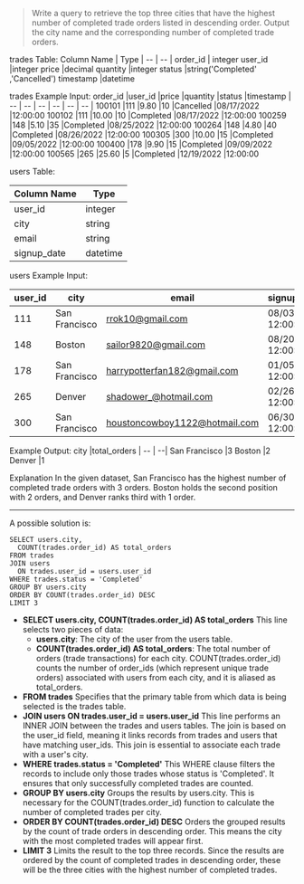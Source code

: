 > Write a query to retrieve the top three cities that have the highest number of completed trade orders listed in descending order. Output the city name and the corresponding number of completed trade orders.

trades Table:
Column Name	| Type
| -- | -- |
order_id	| integer
user_id	|integer
price	|decimal
quantity	|integer
status	|string('Completed' ,'Cancelled')
timestamp	|datetime

trades Example Input:
order_id	|user_id	|price	|quantity	|status	|timestamp
| -- | -- | -- | -- | -- | -- |
100101	|111	|9.80	|10	|Cancelled	|08/17/2022 |12:00:00
100102	|111	|10.00	|10	|Completed	|08/17/2022 |12:00:00
100259	|148	|5.10	|35	|Completed	|08/25/2022 |12:00:00
100264	|148	|4.80	|40	|Completed	|08/26/2022 |12:00:00
100305	|300	|10.00	|15	|Completed	|09/05/2022 |12:00:00
100400	|178	|9.90	|15	|Completed	|09/09/2022 |12:00:00
100565	|265	|25.60	|5	|Completed	|12/19/2022 |12:00:00


users Table:

Column Name	|Type
| -- | --|
user_id	|integer
city	|string
email	|string
signup_date|	datetime


users Example Input:

user_id	|city	|email	|signup_date
| -- | -- | -- |--|
111	|San Francisco|	rrok10@gmail.com	|08/03/2021 12:00:00
148	|Boston	|sailor9820@gmail.com	|08/20/2021 12:00:00
178	|San Francisco	|harrypotterfan182@gmail.com	|01/05/2022 12:00:00
265	|Denver	|shadower_@hotmail.com	|02/26/2022 12:00:00
300	|San Francisco	|houstoncowboy1122@hotmail.com	|06/30/2022 12:00:00


Example Output:
city	|total_orders
| -- | --|
San Francisco	|3
Boston	|2
Denver	|1

Explanation
In the given dataset, San Francisco has the highest number of completed trade orders with 3 orders. Boston holds the second position with 2 orders, and Denver ranks third with 1 order.

***
A possible solution is:
```
SELECT users.city,
  COUNT(trades.order_id) AS total_orders
FROM trades
JOIN users
  ON trades.user_id = users.user_id
WHERE trades.status = 'Completed'
GROUP BY users.city
ORDER BY COUNT(trades.order_id) DESC
LIMIT 3
```

* **SELECT users.city, COUNT(trades.order_id) AS total_orders**
This line selects two pieces of data:
    * **users.city**: The city of the user from the users table.
    * **COUNT(trades.order_id) AS total_orders**: The total number of orders (trade transactions) for each city. COUNT(trades.order_id) counts the number of order_ids (which represent unique trade orders) associated with users from each city, and it is aliased as total_orders.
* **FROM trades**
Specifies that the primary table from which data is being selected is the trades table.
* **JOIN users ON trades.user_id = users.user_id**
This line performs an INNER JOIN between the trades and users tables. The join is based on the user_id field, meaning it links records from trades and users that have matching user_ids. This join is essential to associate each trade with a user's city.
* **WHERE trades.status = 'Completed'**
This WHERE clause filters the records to include only those trades whose status is 'Completed'. It ensures that only successfully completed trades are counted.
* **GROUP BY users.city**
Groups the results by users.city. This is necessary for the COUNT(trades.order_id) function to calculate the number of completed trades per city.
* **ORDER BY COUNT(trades.order_id) DESC**
Orders the grouped results by the count of trade orders in descending order. This means the city with the most completed trades will appear first.
* **LIMIT 3**
Limits the result to the top three records. Since the results are ordered by the count of completed trades in descending order, these will be the three cities with the highest number of completed trades.